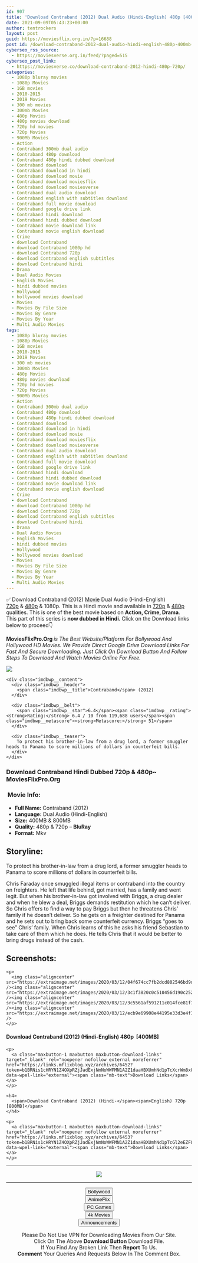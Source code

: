 ```yaml
---
id: 907
title: 'Download Contraband (2012) Dual Audio (Hindi-English) 480p [400MB] || 720p [800MB]'
date: 2021-09-09T05:43:23+00:00
author: tentrockers
layout: post
guid: https://moviesflix.org.in/?p=16688
post id: /download-contraband-2012-dual-audio-hindi-english-480p-400mb-720p-800mb/
cyberseo_rss_source:
  - https://moviesverse.org.in/feed/?paged=515
cyberseo_post_link:
  - https://moviesverse.co/download-contraband-2012-hindi-480p-720p/
categories:
  - 1080p bluray movies
  - 1080p Movies
  - 1GB movies
  - 2010-2015
  - 2019 Movies
  - 300 mb movies
  - 300mb Movies
  - 480p Movies
  - 480p movies download
  - 720p hd movies
  - 720p Movies
  - 900Mb Movies
  - Action
  - Contraband 300mb dual audio
  - Contraband 480p download
  - Contraband 480p hindi dubbed download
  - Contraband download
  - Contraband download in hindi
  - Contraband download movie
  - Contraband download moviesflix
  - Contraband download moviesverse
  - Contraband dual audio download
  - Contraband english with subtitles download
  - Contraband full movie download
  - Contraband google drive link
  - Contraband hindi download
  - Contraband hindi dubbed download
  - Contraband movie download link
  - Contraband movie english download
  - Crime
  - download Contraband
  - download Contraband 1080p hd
  - download Contraband 720p
  - download Contraband english subtitles
  - download Contraband hindi
  - Drama
  - Dual Audio Movies
  - English Movies
  - hindi dubbed movies
  - Hollywood
  - hollywood movies download
  - Movies
  - Movies By File Size
  - Movies By Genre
  - Movies By Year
  - Multi Audio Movies
tags:
  - 1080p bluray movies
  - 1080p Movies
  - 1GB movies
  - 2010-2015
  - 2019 Movies
  - 300 mb movies
  - 300mb Movies
  - 480p Movies
  - 480p movies download
  - 720p hd movies
  - 720p Movies
  - 900Mb Movies
  - Action
  - Contraband 300mb dual audio
  - Contraband 480p download
  - Contraband 480p hindi dubbed download
  - Contraband download
  - Contraband download in hindi
  - Contraband download movie
  - Contraband download moviesflix
  - Contraband download moviesverse
  - Contraband dual audio download
  - Contraband english with subtitles download
  - Contraband full movie download
  - Contraband google drive link
  - Contraband hindi download
  - Contraband hindi dubbed download
  - Contraband movie download link
  - Contraband movie english download
  - Crime
  - download Contraband
  - download Contraband 1080p hd
  - download Contraband 720p
  - download Contraband english subtitles
  - download Contraband hindi
  - Drama
  - Dual Audio Movies
  - English Movies
  - hindi dubbed movies
  - Hollywood
  - hollywood movies download
  - Movies
  - Movies By File Size
  - Movies By Genre
  - Movies By Year
  - Multi Audio Movies
---
```

<div class="thecontent clearfix">
  <p>
    ✅ Download Contraband (2012) <a href="https://moviesverse.co/category/movies/" data-wpel-link="internal">Movie</a> Dual Audio (Hindi-English) <a href="https://moviesverse.co/720p-movies/" data-wpel-link="internal">720p</a>&nbsp;&&nbsp;<a href="https://moviesverse.co/480p-movies/" data-wpel-link="internal">480p</a> & 1080p. This is a Hindi movie and available in <a href="https://moviesverse.co/720p-movies/" data-wpel-link="internal">720p</a>&nbsp;&&nbsp;<a href="https://moviesverse.co/480p-movies/" data-wpel-link="internal">480p</a> qualities. This is one of the best movie based on <strong>Action, Crime, Drama</strong>. This part of this series is <strong>now dubbed in <span>Hindi.&nbsp;</span></strong><span>Click on the Download links below to proceed👇</span>
  </p>
  
  <p>
    <strong><span>MoviesFlixPro.Org&nbsp;</span></strong><em>is The Best Website/Platform For Bollywood And Hollywood HD Movies. We Provide Direct Google Drive Download Links For Fast And Secure Downloading. Just Click On Download Button And Follow Steps To&nbsp;Download And Watch Movies Online For Free.</em>
  </p>
  
  <div class="imdbwp imdbwp--movie dark">
    <div class="imdbwp__thumb">
      <a class="imdbwp__link" target="_blank" title="Contraband" href="https://www.imdb.com/title/tt1524137/" rel="nofollow external noopener noreferrer" data-wpel-link="external"><img class="imdbwp__img" src="https://m.media-amazon.com/images/M/MV5BMjE3NzY5NTg0OF5BMl5BanBnXkFtZTcwODk4MzgxNw@@._V1_SX300.jpg" /></a>
    </div>
    
    <div class="imdbwp__content">
      <div class="imdbwp__header">
        <span class="imdbwp__title">Contraband</span> (2012)
      </div>
      
      <div class="imdbwp__belt">
        <span class="imdbwp__star">6.4</span><span class="imdbwp__rating"><strong>Rating:</strong> 6.4 / 10 from 119,688 users</span><span class="imdbwp__metascore"><strong>Metascore:</strong> 51</span>
      </div>
      
      <div class="imdbwp__teaser">
        To protect his brother-in-law from a drug lord, a former smuggler heads to Panama to score millions of dollars in counterfeit bills.
      </div>
    </div>
  </div>
  
  <h3>
    <span>Download Contraband Hindi Dubbed 720p & 480p~ MoviesFlixPro.Org</span>
  </h3>
  
  <h3>
    <span>&nbsp;Movie Info:&nbsp;</span>
  </h3>
  
  <ul>
    <li>
      <strong>Full Name: </strong>Contraband (2012)
    </li>
    <li>
      <strong>Language:</strong> Dual Audio (Hindi-English)
    </li>
    <li>
      <strong>Size:</strong> 400MB & 800MB
    </li>
    <li>
      <strong>Quality:</strong> 480p & 720p – <span><strong>BluRay</strong></span>
    </li>
    <li>
      <strong>Format:</strong>&nbsp;Mkv
    </li>
  </ul>
  
  <h2>
    <span>Storyline:</span>
  </h2>
  
  <p>
    To protect his brother-in-law from a drug lord, a former smuggler heads to Panama to score millions of dollars in counterfeit bills.
  </p>
  
  <div>
    Chris Faraday once smuggled illegal items or contraband into the country on freighters. He left that life behind, got married, has a family and went legit. But when his brother-in-law got involved with Briggs, a drug dealer and when he blew a deal, Briggs demands restitution which he can’t deliver. So Chris offers to find a way to pay Briggs but then he threatens Chris’ family if he doesn’t deliver. So he gets on a freighter destined for Panama and he sets out to bring back some counterfeit currency. Briggs “goes to see” Chris’ family. When Chris learns of this he asks his friend Sebastian to take care of them which he does. He tells Chris that it would be better to bring drugs instead of the cash.
  </div>
  
  <div class="summary_text">
    <h2>
      <span>Screenshots:</span>
    </h2>
    
    <p>
      <img class="aligncenter" src="https://extraimage.net/images/2020/03/12/04f674cc7fb2dcd802546bd9d5dda95c.jpg" /><img class="aligncenter" src="https://extraimage.net/images/2020/03/12/3c1f3820c0c510456d190c252c36d859.jpg" /><img class="aligncenter" src="https://extraimage.net/images/2020/03/12/3c5561af591211c014fce81f78469b2f.jpg" /><img class="aligncenter" src="https://extraimage.net/images/2020/03/12/ecb9e69908e44195e33d3e4f1889dc4e.jpg" />
    </p>
  </div>
  
  <div class="inline canwrap">
    <h4>
      <span>Download Contraband (2012) (Hindi-English) </span><span>480p&nbsp; [400MB]</span>
    </h4>
    
    <p>
      <a class="maxbutton-1 maxbutton maxbutton-download-links" target="_blank" rel="noopener nofollow external noreferrer" href="https://links.mflixblog.xyz/archives/6452?token=b1BRNis1cHRYN1Z4OXpRZjJadExjNmNoWWFMN1A2Z1daaHBXUmhNd1pTcXcrWm8xOERDa1JkeTdUNTh4eXRwdQ" data-wpel-link="external"><span class="mb-text">Download Links</span></a>
    </p>
    
    <h4>
      <span>Download Contraband (2012) (Hindi-</span><span>English) 720p [800MB]</span>
    </h4>
    
    <p>
      <a class="maxbutton-1 maxbutton maxbutton-download-links" target="_blank" rel="noopener nofollow external noreferrer" href="https://links.mflixblog.xyz/archives/6453?token=b1BRNis1cHRYN1Z4OXpRZjJadExjNmNoWWFMN1A2Z1daaHBXUmhNd1pTcGl2eEZFOWZTcEE1WjArLzYrM05hdw" data-wpel-link="external"><span class="mb-text">Download Links</span></a>
    </p>
  </div>
</div>

<center>
  </p> 
  
  <hr />
  
  <p>
    <a href="http://gdrivepro.xyz/join.php" data-wpel-link="external" target="_blank" rel="nofollow external noopener noreferrer"><img src="https://i.imgur.com/FhMdWdW.png" /></a>
  </p>
  
  <hr />
  
  <p>
    <a href="https://dogemovies.xyz" target="_blank" data-wpel-link="external" rel="nofollow external noopener noreferrer"><button class="button button5">Bollywood</button></a><br /> <a href="https://animeflix.in" target="_blank" data-wpel-link="external" rel="nofollow external noopener noreferrer"><button class="button button5">AnimeFlix</button></a><br /> <a href="https://gamesflix.net/" target="_blank" data-wpel-link="external" rel="nofollow external noopener noreferrer"><button class="button button5">PC Games</button></a><br /> <a href="https://uhdmovies.in" target="_blank" data-wpel-link="external" rel="nofollow external noopener noreferrer"><button class="button button5">4k Movies</button></a><br /> <a href="https://moviesverse.co/announcements/" target="_blank" data-wpel-link="internal" rel="noopener"><button class="button button5">Announcements</button></a>
  </p>
  
  <div class="alert alert-danger">
    Please Do Not Use VPN for Downloading Movies From Our Site.
  </div>
  
  <div class="alert alert-success">
    Click On The Above <strong>Download Button</strong> Download File.
  </div>
  
  <div class="alert alert-warning">
    If You Find Any Broken Link Then <strong>Report</strong> To Us.
  </div>
  
  <div class="alert alert-info">
    <strong>Comment</strong> Your Queries And Requests Below In The Comment Box.
  </div>
  
  <p>
    </center>
  </p>